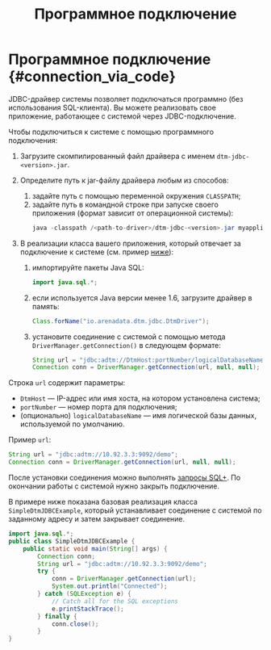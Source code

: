 ﻿---
layout: default
title: Программное подключение
nav_order: 2
parent: Подключение
grand_parent: Работа с системой
has_children: false
has_toc: false
---

# Программное подключение {#connection_via_code}

JDBC-драйвер системы позволяет подключаться программно (без использования SQL-клиента). Вы можете 
реализовать свое приложение, работающее с системой через JDBC-подключение.

Чтобы подключиться к системе с помощью программного подключения:
1.  Загрузите скомпилированный файл драйвера с именем `dtm-jdbc-<version>.jar`.
2.  Определите путь к jar-файлу драйвера любым из способов:
    1.  задайте путь с помощью переменной окружения `CLASSPATH`;
    2.  задайте путь в командной строке при запуске своего приложения (формат зависит от операционной 
        системы):
        ```java
        java -classpath /<path-to-driver>/dtm-jdbc-<version>.jar myapplication.class
        ```
        
3.  В реализации класса вашего приложения, который отвечает за подключение к системе (см. пример [ниже](#ex_connection_class)):
    1.  импортируйте пакеты Java SQL:
        ```java
        import java.sql.*;
        ```

    2.  если используется Java версии менее 1.6, загрузите драйвер в память:
        ```java        
        Class.forName("io.arenadata.dtm.jdbc.DtmDriver");
        ```

    3.  установите соединение с системой с помощью метода `DriverManager.getConnection()` в следующем 
        формате:
        ```java  
        String url = "jdbc:adtm://DtmHost:portNumber/logicalDatabaseName";
        Connection conn = DriverManager.getConnection(url, null, null);
        ```
    
Строка `url` содержит параметры:
*   `DtmHost` — IP-адрес или имя хоста, на котором установлена система;
*   `portNumber` — номер порта для подключения;
*   (опционально) `logicalDatabaseName` — имя логической базы данных, используемой по умолчанию.

Пример `url`:
```java  
String url = "jdbc:adtm://10.92.3.3:9092/demo";
Connection conn = DriverManager.getConnection(url, null, null);
```

После установки соединения можно выполнять [запросы SQL+](../../../reference/sql_plus_requests/sql_plus_requests.md). 
По окончании работы с системой нужно закрыть подключение.

<a id="ex_connection_class"></a>
В примере ниже показана базовая реализация класса `SimpleDtmJDBCExample`, который устанавливает соединение 
с системой по заданному адресу и затем закрывает соединение.
```java 
import java.sql.*;
public class SimpleDtmJDBCExample {
    public static void main(String[] args) {
        Connection conn;
        String url = "jdbc:adtm://10.92.3.3:9092/demo";
        try {
            conn = DriverManager.getConnection(url);
            System.out.println("Connected");
        } catch (SQLException e) {
            // Catch all for the SQL exceptions
            e.printStackTrace();
        } finally {
            conn.close();
        }
}
```